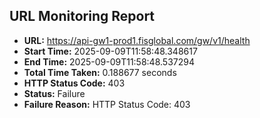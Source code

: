 ## URL Monitoring Report

- **URL:** https://api-gw1-prod1.fisglobal.com/gw/v1/health
- **Start Time:** 2025-09-09T11:58:48.348617
- **End Time:** 2025-09-09T11:58:48.537294
- **Total Time Taken:** 0.188677 seconds
- **HTTP Status Code:** 403
- **Status:** Failure
- **Failure Reason:** HTTP Status Code: 403
